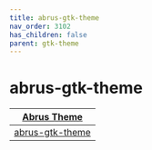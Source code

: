 ```yaml
---
title: abrus-gtk-theme
nav_order: 3102
has_children: false
parent: gtk-theme
---
```



# abrus-gtk-theme

| [Abrus Theme](https://samwhelp.github.io/note-about-theme/read/desktop-theme/themes/abrus-theme.html) |
| --- |
| [abrus-gtk-theme](https://github.com/vinceliuice/Abrus-gtk-theme) |
